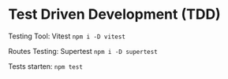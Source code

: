 # Test Driven Development (TDD)

Testing Tool: Vitest
`npm i -D vitest`

Routes Testing: Supertest
`npm i -D supertest`

Tests starten:
`npm test`

